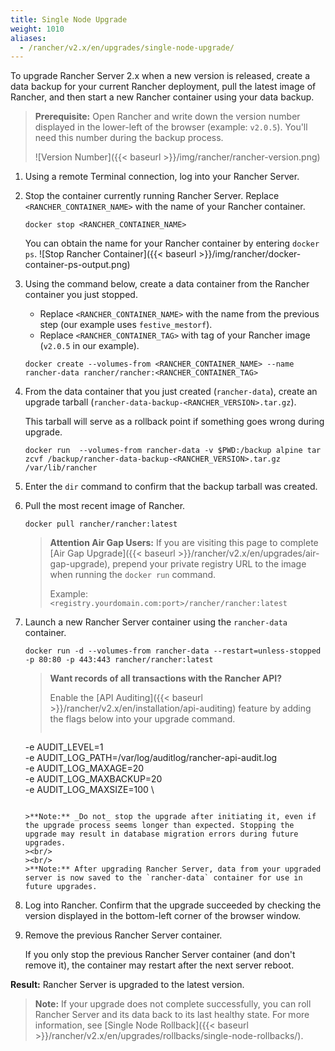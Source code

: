 ```yaml
---
title: Single Node Upgrade
weight: 1010
aliases:
  - /rancher/v2.x/en/upgrades/single-node-upgrade/
---
```

To upgrade Rancher Server 2.x when a new version is released, create a data backup for your current Rancher deployment, pull the latest image of Rancher, and then start a new Rancher container using your data backup.

<a id="prereq"></a>

>**Prerequisite:** Open Rancher and write down the version number displayed in the lower-left of the browser (example: `v2.0.5`). You'll need this number during the backup process.
>
>![Version Number]({{< baseurl >}}/img/rancher/rancher-version.png)

1. Using a remote Terminal connection, log into your Rancher Server.

1. Stop the container currently running Rancher Server. Replace `<RANCHER_CONTAINER_NAME>` with the name of your Rancher container.

    ```
    docker stop <RANCHER_CONTAINER_NAME>
    ```
    You can obtain the name for your Rancher container by entering `docker ps`.
    ![Stop Rancher Container]({{< baseurl >}}/img/rancher/docker-container-ps-output.png)

1. <a id="backup"></a>Using the command below, create a data container from the Rancher container you just stopped.

    - Replace `<RANCHER_CONTAINER_NAME>` with the name from the previous step (our example uses `festive_mestorf`).
    - Replace `<RANCHER_CONTAINER_TAG>` with tag of your Rancher image (`v2.0.5` in our example).

     ```
    docker create --volumes-from <RANCHER_CONTAINER_NAME> --name rancher-data rancher/rancher:<RANCHER_CONTAINER_TAG>
    ```

1. <a id="tarball"></a>From the data container that you just created (`rancher-data`), create an upgrade tarball (`rancher-data-backup-<RANCHER_VERSION>.tar.gz`).

    This tarball will serve as a rollback point if something goes wrong during upgrade.

    ```
    docker run  --volumes-from rancher-data -v $PWD:/backup alpine tar zcvf /backup/rancher-data-backup-<RANCHER_VERSION>.tar.gz /var/lib/rancher
    ```

1. Enter the `dir` command to confirm that the backup tarball was created.

1. Pull the most recent image of Rancher.

    ```
    docker pull rancher/rancher:latest
    ```

    >**Attention Air Gap Users:**
    > If you are visiting this page to complete [Air Gap Upgrade]({{< baseurl >}}/rancher/v2.x/en/upgrades/air-gap-upgrade), prepend your private registry URL to the image when running the `docker run` command.
    >
    > Example: `<registry.yourdomain.com:port>/rancher/rancher:latest`
    >

1. Launch a new Rancher Server container using the `rancher-data` container.

    ```
    docker run -d --volumes-from rancher-data --restart=unless-stopped -p 80:80 -p 443:443 rancher/rancher:latest
    ```

    >**Want records of all transactions with the Rancher API?** 
    >
    >Enable the [API Auditing]({{< baseurl >}}/rancher/v2.x/en/installation/api-auditing) feature by adding the flags below into your upgrade command.
    >```
    -e AUDIT_LEVEL=1 \
    -e AUDIT_LOG_PATH=/var/log/auditlog/rancher-api-audit.log \
    -e AUDIT_LOG_MAXAGE=20 \
    -e AUDIT_LOG_MAXBACKUP=20 \
    -e AUDIT_LOG_MAXSIZE=100 \
    ```
    
    >**Note:** _Do not_ stop the upgrade after initiating it, even if the upgrade process seems longer than expected. Stopping the upgrade may result in database migration errors during future upgrades.
    ><br/>
    ><br/>
    >**Note:** After upgrading Rancher Server, data from your upgraded server is now saved to the `rancher-data` container for use in future upgrades.

1. Log into Rancher. Confirm that the upgrade succeeded by checking the version displayed in the bottom-left corner of the browser window.

1. Remove the previous Rancher Server container.

    If you only stop the previous Rancher Server container (and don't remove it), the container may restart after the next server reboot.

**Result:** Rancher Server is upgraded to the latest version.

>**Note:** If your upgrade does not complete successfully, you can roll Rancher Server and its data back to its last healthy state. For more information, see [Single Node Rollback]({{< baseurl >}}/rancher/v2.x/en/upgrades/rollbacks/single-node-rollbacks/).
